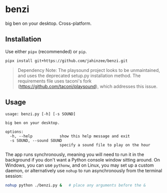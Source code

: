 # benzi

big ben on your desktop. Cross-platform.

## Installation

Use either `pipx` (recommended) or `pip`.

```
pipx install git+https://github.com/jahinzee/benzi.git  
```

> Dependency Note: The playsound project looks to be unmaintained, and uses the deprecated setup.py installation method. The requirements file uses taconi's fork (https://github.com/taconi/playsound), which addresses this issue.

## Usage

```
usage: benzi.py [-h] [-s SOUND]

big ben on your desktop.

options:
  -h, --help            show this help message and exit
  -s SOUND, --sound SOUND
                        specify a sound file to play on the hour
```

The app runs synchronously, meaning you will need to run it in the background if you don't want a Python console window sitting around. On Windows, you can use `pythonw`, and on Linux, you may set up a custom daemon, or alternatively use `nohup` to run asynchronously from the terminal session:

```sh
nohup python ./benzi.py &   # place any arguments before the &
```
